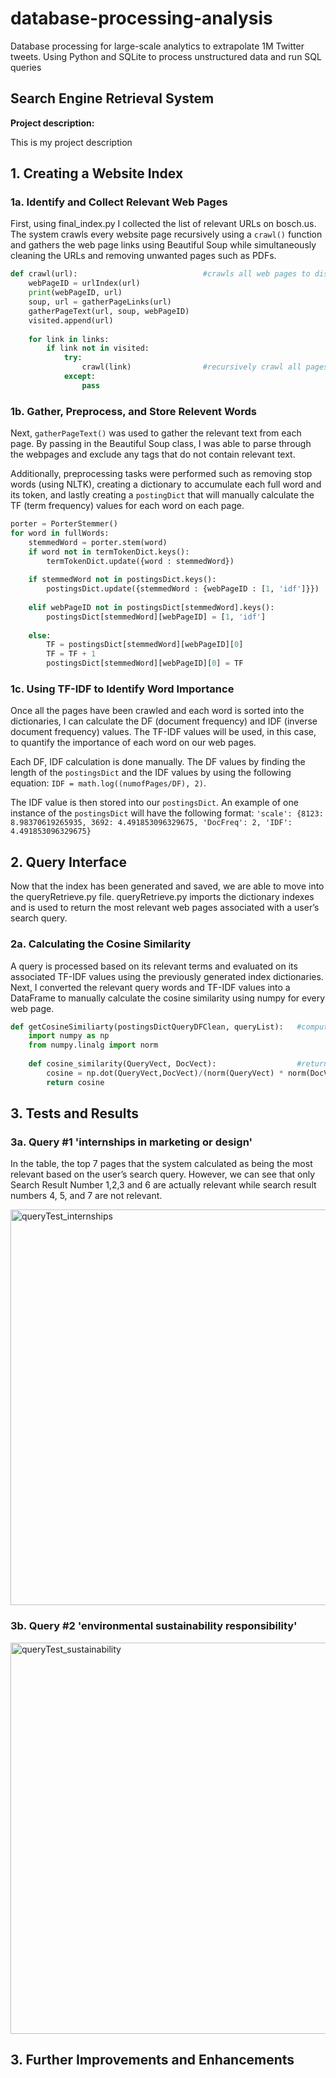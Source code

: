 # database-processing-analysis
Database processing for large-scale analytics to extrapolate 1M Twitter tweets. Using Python and SQLite to process unstructured data and run SQL queries 
## Search Engine Retrieval System 

**Project description:** 

This is my project description 

## 1. Creating a Website Index 
### 1a. Identify and Collect Relevant Web Pages

First, using final_index.py I collected the list of relevant URLs on bosch.us. The system crawls every website page recursively using a `crawl()` function and gathers the web page links using Beautiful Soup while simultaneously cleaning the URLs and removing unwanted pages such as PDFs.

```python
def crawl(url):                            #crawls all web pages to discover all page links and content 
    webPageID = urlIndex(url)  
    print(webPageID, url)                  
    soup, url = gatherPageLinks(url)                  
    gatherPageText(url, soup, webPageID)      
    visited.append(url)                     
    
    for link in links:            
        if link not in visited:   
            try:
                crawl(link)                #recursively crawl all pages 
            except:
                pass
```

### 1b. Gather, Preprocess, and Store Relevent Words 

Next, `gatherPageText()` was used to gather the relevant text from each page. By passing in the Beautiful Soup class, I was able to parse through the webpages and exclude any tags that do not contain relevant text. 

Additionally, preprocessing tasks were performed such as removing stop words (using NLTK), creating a dictionary to accumulate each full word and its token, and lastly creating a `postingDict` that will manually calculate the TF (term frequency) values for each word on each page. 

```python
porter = PorterStemmer()
for word in fullWords:                      
    stemmedWord = porter.stem(word)        
    if word not in termTokenDict.keys(): 
        termTokenDict.update({word : stemmedWord})                     #updating dictionary with full word + token word
    
    if stemmedWord not in postingsDict.keys():                         #brand new word in our postings dict
        postingsDict.update({stemmedWord : {webPageID : [1, 'idf']}})  #stemmed word : {webpageID :[TF, IDF], DocFreq : DF}
    
    elif webPageID not in postingsDict[stemmedWord].keys():            #if the term is in dictionary but has not appeared in current document
        postingsDict[stemmedWord][webPageID] = [1, 'idf']
        
    else:
        TF = postingsDict[stemmedWord][webPageID][0]                   #updating the term frequency value if the term has appeared on the current page already 
        TF = TF + 1 
        postingsDict[stemmedWord][webPageID][0] = TF
```

### 1c. Using TF-IDF to Identify Word Importance 

Once all the pages have been crawled and each word is sorted into the dictionaries, I can calculate the DF (document frequency) and IDF (inverse document frequency) values. The TF-IDF values will be used, in this case, to quantify the importance of each word on our web pages. 

Each DF, IDF calculation is done manually. The DF values by finding the length of the `postingsDict` and the IDF values by using the following equation: `IDF = math.log((numofPages/DF), 2)`. 

The IDF value is then stored into our `postingsDict`. An example of one instance of the `postingsDict` will have the following format: 
`'scale': {8123: 8.98370619265935, 3692: 4.491853096329675, 'DocFreq': 2, 'IDF': 4.491853096329675} `

## 2. Query Interface 
Now that the index has been generated and saved, we are able to move into the queryRetrieve.py file. queryRetrieve.py imports the dictionary indexes and is used to return the most relevant web pages associated with a user’s search query. 

### 2a. Calculating the Cosine Similarity
A query is processed based on its relevant terms and evaluated on its associated TF-IDF values using the previously generated index dictionaries. Next, I converted the relevant query words and TF-IDF values into a DataFrame to manually calculate the cosine similarity using numpy for every web page. 

```python
def getCosineSimiliarty(postingsDictQueryDFClean, queryList):   #computing cosine similarity between our query and all website pages
    import numpy as np
    from numpy.linalg import norm
    
    def cosine_similarity(QueryVect, DocVect):                  #returns cosine similarity when 2 lists are entered 
        cosine = np.dot(QueryVect,DocVect)/(norm(QueryVect) * norm(DocVect))
        return cosine

```
## 3. Tests and Results
### 3a. Query #1 'internships in marketing or design'
In the table, the top 7 pages that the system calculated as being the most relevant based on the user’s search query. However, we can see that only Search Result Number 1,2,3 and 6 are actually relevant while search result numbers 4, 5, and 7 are not relevant. 

<img width="633" alt="queryTest_internships" src="https://user-images.githubusercontent.com/50348032/160932829-75c72d00-7fdb-4b78-a462-0c25a1e66dc2.png">

### 3b. Query #2 'environmental sustainability responsibility'
<img width="626" alt="queryTest_sustainability" src="https://user-images.githubusercontent.com/50348032/160932842-6a392452-855b-4663-9534-fd0ff035688e.png">

## 3. Further Improvements and Enhancements







